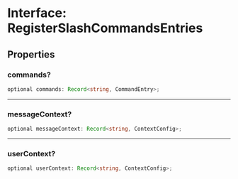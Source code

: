 # Interface: RegisterSlashCommandsEntries

## Properties

### commands?

```ts
optional commands: Record<string, CommandEntry>;
```

***

### messageContext?

```ts
optional messageContext: Record<string, ContextConfig>;
```

***

### userContext?

```ts
optional userContext: Record<string, ContextConfig>;
```
